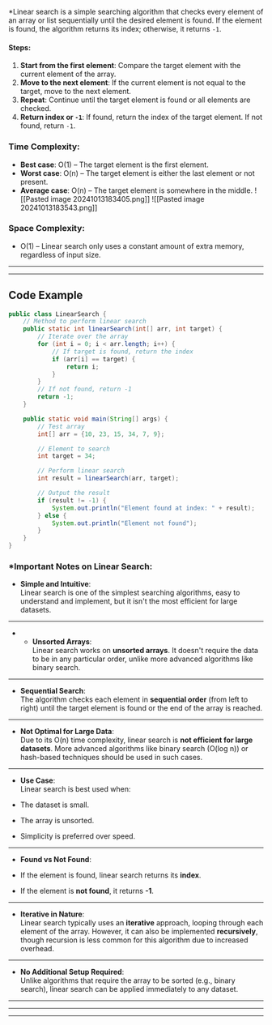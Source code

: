 *Linear search is a simple searching algorithm that checks every element of an array or list sequentially until the desired element is found. If the element is found, the algorithm returns its index; otherwise, it returns `-1`.
#### Steps:
1. **Start from the first element**: Compare the target element with the current element of the array.
2. **Move to the next element**: If the current element is not equal to the target, move to the next element.
3. **Repeat**: Continue until the target element is found or all elements are checked.
4. **Return index or `-1`**: If found, return the index of the target element. If not found, return `-1`.
### Time Complexity:
- **Best case**: O(1) – The target element is the first element.
- **Worst case**: O(n) – The target element is either the last element or not present.
- **Average case**: O(n) – The target element is somewhere in the middle.
![[Pasted image 20241013183405.png]]
![[Pasted image 20241013183543.png]]

### Space Complexity:

- O(1) – Linear search only uses a constant amount of extra memory, regardless of input size.
---
---

## Code Example
```java
public class LinearSearch {
    // Method to perform linear search
    public static int linearSearch(int[] arr, int target) {
        // Iterate over the array
        for (int i = 0; i < arr.length; i++) {
            // If target is found, return the index
            if (arr[i] == target) {
                return i;
            }
        }
        // If not found, return -1
        return -1;
    }

    public static void main(String[] args) {
        // Test array
        int[] arr = {10, 23, 15, 34, 7, 9};

        // Element to search
        int target = 34;

        // Perform linear search
        int result = linearSearch(arr, target);

        // Output the result
        if (result != -1) {
            System.out.println("Element found at index: " + result);
        } else {
            System.out.println("Element not found");
        }
    }
}

```

###  *Important Notes on Linear Search:

 - **Simple and Intuitive**:  
Linear search is one of the simplest searching algorithms, easy to understand and implement, but it isn't the most efficient for large datasets.
---

* * **Unsorted Arrays**:  
Linear search works on **unsorted arrays**. It doesn't require the data to be in any particular order, unlike more advanced algorithms like binary search.
---

- **Sequential Search**:  
The algorithm checks each element in **sequential order** (from left to right) until the target element is found or the end of the array is reached.
---

- **Not Optimal for Large Data**:  
Due to its O(n) time complexity, linear search is **not efficient for large datasets**. More advanced algorithms like binary search (O(log n)) or hash-based techniques should be used in such cases.
---

- **Use Case**:  
Linear search is best used when:

- The dataset is small.
- The array is unsorted.
- Simplicity is preferred over speed.
---

- **Found vs Not Found**:

- If the element is found, linear search returns its **index**.
- If the element is **not found**, it returns **-1**.
---

- **Iterative in Nature**:  
Linear search typically uses an **iterative** approach, looping through each element of the array. However, it can also be implemented **recursively**, though recursion is less common for this algorithm due to increased overhead.
---

- **No Additional Setup Required**:  
Unlike algorithms that require the array to be sorted (e.g., binary search), linear search can be applied immediately to any dataset.


---
---
---

